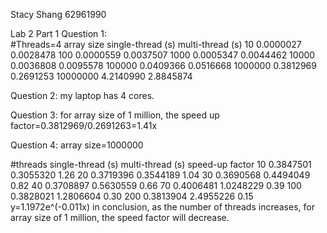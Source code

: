 Stacy Shang 
62961990


Lab 2 Part 1
Question 1:   
 #Threads=4
 array size        single-thread (s)      multi-thread (s)
 10                   0.0000027             0.0028478
 100                  0.0000559             0.0037507
 1000                 0.0005347             0.0044462
 10000                0.0036808             0.0095578
 100000               0.0409366             0.0516668
 1000000              0.3812969             0.2691253
 10000000             4.2140990             2.8845874
 
 Question 2:
 my laptop has 4 cores.
 
 Question 3:
 for array size of 1 million, the speed up factor=0.3812969/0.2691263=1.41x
 
 Question 4:
 array size=1000000
 
 #threads        single-thread (s)      multi-thread (s)    speed-up factor
 10                 0.3847501             0.3055320             1.26
 20                 0.3719396             0.3544189             1.04
 30                 0.3690568             0.4494049             0.82
 40                 0.3708897             0.5630559             0.66
 70                 0.4006481             1.0248229             0.39
 100                0.3828021             1.2806604             0.30
 200                0.3813904             2.4955226             0.15
 y=1.1972e^(-0.011x)
 in conclusion, as the number of threads increases, for array size of 1 million, the speed factor will decrease.
